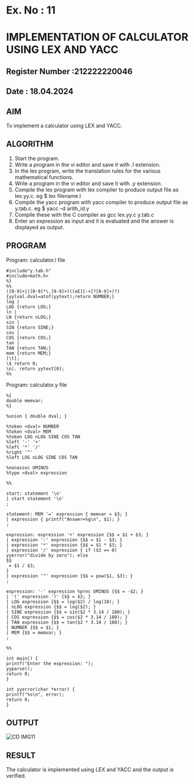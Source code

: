 # Ex. No : 11	
# IMPLEMENTATION OF CALCULATOR USING LEX AND YACC 
## Register Number :212222220046
## Date : 18.04.2024

## AIM   
To implement a calculator using LEX and YACC.

## ALGORITHM
1.	Start the program.
2.	Write a program in the vi editor and save it with .l extension.
3.	In the lex program, write the translation rules for the various mathematical functions.
4.	Write a program in the vi editor and save it with .y extension.
5.	Compile the lex program with lex compiler to produce output file as lex.yy.c. eg $ lex filename.l
6.	Compile the yacc program with yacc compiler to produce output file as y.tab.c. eg $ yacc –d arith_id.y
7.	Compile these with the C compiler as gcc lex.yy.c y.tab.c
8.	Enter an expression as input and it is evaluated and the answer is displayed as output.

## PROGRAM
Program: calculator.l file
```%{
#include"y.tab.h"
#include<math.h>
%}
%%
([0-9]+|([0-9]*\.[0-9]+)([eE][-+]?[0-9]+)?) {yylval.dval=atof(yytext);return NUMBER;}
log |
LOG {return LOG;}
ln |
LN {return nLOG;}
sin |
SIN {return SINE;}
cos |
COS {return COS;}
tan |
TAN {return TAN;}
mem {return MEM;}
[\t];
\$ return 0;
\n|. return yytext[0];
%%
```
Program: calculator.y file
```
%{
double memvar;
%}

%union { double dval; }

%token <dval> NUMBER
%token <dval> MEM
%token LOG nLOG SINE COS TAN
%left '-' '+'
%left '*' '/'
%right '^'
%left LOG nLOG SINE COS TAN

%nonassoc UMINUS
%type <dval> expression

%%

start: statement '\n'
| start statement '\n'
;

statement: MEM '=' expression { memvar = $3; }
| expression { printf("Answer=%g\n", $1); }
;

expression: expression '+' expression {$$ = $1 + $3; }
| expression '-' expression {$$ = $1 - $3; }
| expression '*' expression {$$ = $1 * $3; }
| expression '/' expression { if ($3 == 0)
yyerror("divide by zero"); else
$$
 = $1 / $3;
}
| expression '^' expression {$$ = pow($1, $3); }
;

expression: '-' expression %prec UMINUS {$$ = -$2; }
| '(' expression ')' {$$ = $2; }
| LOG expression {$$ = log($2) / log(10); }
| nLOG expression {$$ = log($2); }
| SINE expression {$$ = sin($2 * 3.14 / 180); }
| COS expression {$$ = cos($2 * 3.14 / 180); }
| TAN expression {$$ = tan($2 * 3.14 / 180); }
| NUMBER {$$ = $1; }
| MEM {$$ = memvar; }
;

%%

int main() {
printf("Enter the expression: ");
yyparse();
return 0;
}

int yyerror(char *error) {
printf("%s\n", error);
return 0;
}
```



## OUTPUT 
![CD IMG11](https://github.com/rifnasherine/19CS409-Compiler-Design-Lab/assets/119393279/425c7cf0-2c0a-40fb-98db-5d3dab6c376d)


## RESULT
The calculator is implemented using LEX and YACC and the output is verified.
